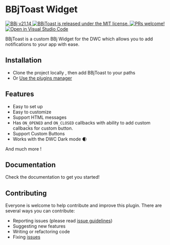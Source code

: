 # BBjToast Widget

<p>
  <a href="http://www.basis.com/downloads">
    <img src="https://img.shields.io/badge/BBj-v21.14-blue" alt="BBj v21.14" />
  </a>
  <a href="https://github.com/BBj-Plugins/BBjToast/blob/master/README.md">
    <img src="https://img.shields.io/badge/license-MIT-blue.svg" alt="BBjToast is released under the MIT license." />
  </a>
  <a href="https://github.com/necolas/issue-guidelines/blob/master/CONTRIBUTING.md#pull-requests">
    <img src="https://img.shields.io/badge/PRs-welcome-brightgreen.svg" alt="PRs welcome!" />
  </a>
   <a href="https://open.vscode.dev/BBj-Plugins/BBjToast">
    <img src="https://open.vscode.dev/badges/open-in-vscode.svg" alt="Open in Visual Studio Code" />
  </a>
</p>

BBjToast is a custom BBj Widget for the DWC which allows you to add notifications to your app with ease.

## Installation

* Clone the project locally , then add BBjToast to your paths
* Or [Use the plugins manager](https://www.bbj-plugins.com/en/get-started)

## Features

- Easy to set up
- Easy to customize
- Support HTML messages
- Has `ON_OPENED` and `ON_CLOSED` callbacks with ability to add custom callbacks for custom button.
- Support Custom Buttons
- Works with the DWC Dark mode 🌒

And much more !

## Documentation

Check the documentation to get you started!

## Contributing

Everyone is welcome to help contribute and improve this plugin. There are several
ways you can contribute:

* Reporting issues (please read [issue guidelines](https://github.com/necolas/issue-guidelines))
* Suggesting new features
* Writing or refactoring code
* Fixing [issues](https://github.com/hyyan/woo-poly-integration/issues)
